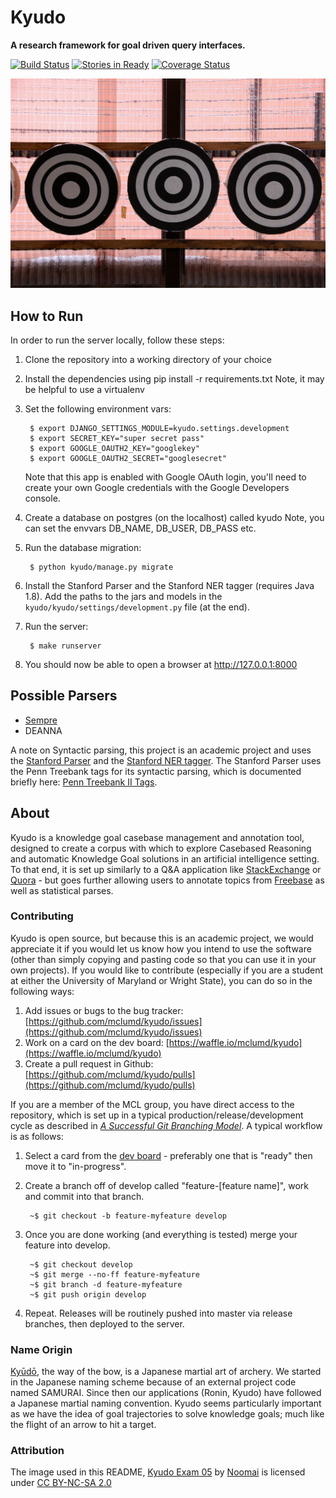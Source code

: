 # Kyudo
**A research framework for goal driven query interfaces.**

[![Build Status][travis_img]][travis_href]
[![Stories in Ready][waffle_img]][waffle_href]
[![Coverage Status][coveralls_img]][coveralls_href]

[![Kyudo Targets](docs/img/targets.jpg)][targets.jpg]

## How to Run

In order to run the server locally, follow these steps:

1. Clone the repository into a working directory of your choice
2. Install the dependencies using pip install -r requirements.txt
    Note, it may be helpful to use a virtualenv
3. Set the following environment vars:

        $ export DJANGO_SETTINGS_MODULE=kyudo.settings.development
        $ export SECRET_KEY="super secret pass"
        $ export GOOGLE_OAUTH2_KEY="googlekey"
        $ export GOOGLE_OAUTH2_SECRET="googlesecret"

    Note that this app is enabled with Google OAuth login, you'll need to
    create your own Google credentials with the Google Developers console.

4. Create a database on postgres (on the localhost) called kyudo
    Note, you can set the envvars DB_NAME, DB_USER, DB_PASS etc.
5. Run the database migration:

        $ python kyudo/manage.py migrate

6. Install the Stanford Parser and the Stanford NER tagger (requires Java 1.8). Add the paths to the jars and models in the `kyudo/kyudo/settings/development.py` file (at the end).

7. Run the server:

        $ make runserver

8. You should now be able to open a browser at http://127.0.0.1:8000

## Possible Parsers

- [Sempre](https://github.com/percyliang/sempre)
- DEANNA

A note on Syntactic parsing, this project is an academic project and uses the [Stanford Parser](http://nlp.stanford.edu/software/lex-parser.shtml) and the [Stanford NER tagger](http://nlp.stanford.edu/software/CRF-NER.shtml). The Stanford Parser uses the Penn Treebank tags for its syntactic parsing, which is documented briefly here: [Penn Treebank II Tags](https://gist.github.com/bbengfort/aa6b785aed3d673fce2c).

## About

Kyudo is a knowledge goal casebase management and annotation tool, designed to create a corpus with which to explore Casebased Reasoning and automatic Knowledge Goal solutions in an artificial intelligence setting. To that end, it is set up similarly to a Q&A application like [StackExchange](http://stackexchange.com/) or [Quora](https://www.quora.com/) - but goes further allowing users to annotate topics from [Freebase](http://www.freebase.com/) as well as statistical parses.

### Contributing

Kyudo is open source, but because this is an academic project, we would appreciate it if you would let us know how you intend to use the software (other than simply copying and pasting code so that you can use it in your own projects). If you would like to contribute (especially if you are a student at either the University of Maryland or Wright State), you can do so in the following ways:

1. Add issues or bugs to the bug tracker: [https://github.com/mclumd/kyudo/issues](https://github.com/mclumd/kyudo/issues)
2. Work on a card on the dev board: [https://waffle.io/mclumd/kyudo](https://waffle.io/mclumd/kyudo)
3. Create a pull request in Github: [https://github.com/mclumd/kyudo/pulls](https://github.com/mclumd/kyudo/pulls)

If you are a member of the MCL group, you have direct access to the repository, which is set up in a typical production/release/development cycle as described in _[A Successful Git Branching Model](http://nvie.com/posts/a-successful-git-branching-model/)_. A typical workflow is as follows:

1. Select a card from the [dev board](https://waffle.io/mclumd/kyudo) - preferably one that is "ready" then move it to "in-progress".

2. Create a branch off of develop called "feature-[feature name]", work and commit into that branch.

        ~$ git checkout -b feature-myfeature develop

3. Once you are done working (and everything is tested) merge your feature into develop.

        ~$ git checkout develop
        ~$ git merge --no-ff feature-myfeature
        ~$ git branch -d feature-myfeature
        ~$ git push origin develop

4. Repeat. Releases will be routinely pushed into master via release branches, then deployed to the server.

### Name Origin

[Kyūdō](http://en.wikipedia.org/wiki/Ky%C5%ABd%C5%8D), the way of the bow, is a Japanese martial art of archery. We started in the Japanese naming scheme because of an external project code named SAMURAI. Since then our applications (Ronin, Kyudo) have followed a Japanese martial naming convention. Kyudo seems particularly important as we have the idea of goal trajectories to solve knowledge goals; much like the flight of an arrow to  hit a target.

### Attribution

The image used in this README, [Kyudo Exam 05][targets.jpg] by [Noomai](https://www.flickr.com/photos/noomai/) is licensed under [CC BY-NC-SA 2.0](https://creativecommons.org/licenses/by-nc-sa/2.0/)


<!-- References -->
[travis_img]: https://travis-ci.org/mclumd/kyudo.svg
[travis_href]: https://travis-ci.org/mclumd/kyudo
[waffle_img]: https://badge.waffle.io/mclumd/kyudo.png?label=ready&title=Ready
[waffle_href]: https://waffle.io/mclumd/kyudo
[coveralls_img]: https://coveralls.io/repos/mclumd/kyudo/badge.svg
[coveralls_href]: https://coveralls.io/r/mclumd/kyudo
[targets.jpg]: https://flic.kr/p/4ucxLG
